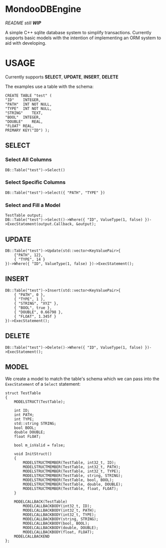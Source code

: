# MondooDBEngine

*README still **WIP***

A simple C++ sqlite database system to simplify transactions. Currently supports basic models with the intention of implementing an ORM system to aid with developing.


# USAGE

Currently supports **SELECT**, **UPDATE**, **INSERT**, **DELETE**

The examples use a table with the schema:

    CREATE TABLE "test" (
	"ID"	INTEGER,
	"PATH"	INT NOT NULL,
	"TYPE"	INT NOT NULL,
	"STRING"	TEXT,
	"BOOL"	INTEGER,
	"DOUBLE"	REAL,
	"FLOAT"	REAL,
	PRIMARY KEY("ID") );

## SELECT

### Select All Columns

`DB::Table("test")->Select()`

### Select Specific Columns

`DB::Table("test")->Select({ "PATH", "TYPE" })`

### Select and Fill a Model

    TestTable output;
	DB::Table("test")->Select()->Where({ "ID", ValueType(1, false) })->ExecStatement(output.Callback, &output);

## UPDATE

    DB::Table("test")->Update(std::vector<KeyValuePair>{
		{"PATH", 12},
		{ "TYPE", 14 }
	})->Where({ "ID", ValueType(1, false) })->ExecStatement();

## INSERT

    DB::Table("test")->Insert(std::vector<KeyValuePair>{
		{ "PATH", 0 },
		{ "TYPE", 1 },
		{ "STRING", "XYZ" },
		{ "BOOL", true },
		{ "DOUBLE", 0.66798 },
		{ "FLOAT", 1.345f }
	})->ExecStatement();

## DELETE

    DB::Table("test")->Delete()->Where({ "ID", ValueType(1, false) })->ExecStatement();

## MODEL

We create a model to match the table's schema which we can pass into the `ExecStatement` of a `Select` statement:

    struct TestTable
	{
		MODELSTRUCT(TestTable);

		int ID;
		int PATH;
		int TYPE;
		std::string STRING;
		bool BOOL;
		double DOUBLE;
		float FLOAT;

		bool m_isValid = false;

		void InitStruct()
		{
			MODELSTRUCTMEMBER(TestTable, int32_t, ID);
			MODELSTRUCTMEMBER(TestTable, int32_t, PATH);
			MODELSTRUCTMEMBER(TestTable, int32_t, TYPE);
			MODELSTRUCTMEMBER(TestTable, string, STRING);
			MODELSTRUCTMEMBER(TestTable, bool, BOOL);
			MODELSTRUCTMEMBER(TestTable, double, DOUBLE);
			MODELSTRUCTMEMBER(TestTable, float, FLOAT);
		}

		MODELCALLBACK(TestTable)
			MODELCALLBACKBODY(int32_t, ID);
			MODELCALLBACKBODY(int32_t, PATH);
			MODELCALLBACKBODY(int32_t, TYPE);
			MODELCALLBACKBODY(string, STRING);
			MODELCALLBACKBODY(bool, BOOL);
			MODELCALLBACKBODY(double, DOUBLE);
			MODELCALLBACKBODY(float, FLOAT);
		MODELCALLBACKEND
	};

 